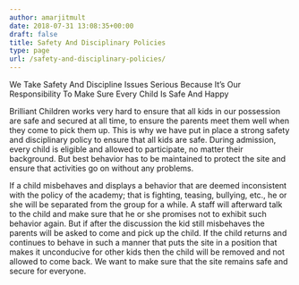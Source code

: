 ```yaml
---
author: amarjitmult
date: 2018-07-31 13:08:35+00:00
draft: false
title: Safety And Disciplinary Policies
type: page
url: /safety-and-disciplinary-policies/
---
```


We Take Safety And Discipline Issues Serious Because It’s Our Responsibility To Make Sure Every Child Is Safe And Happy

Brilliant Children works very hard to ensure that all kids in our possession are safe and secured at all time, to ensure the parents meet them well when they come to pick them up. This is why we have put in place a strong safety and disciplinary policy to ensure that all kids are safe. During admission, every child is eligible and allowed to participate, no matter their background. But best behavior has to be maintained to protect the site and ensure that activities go on without any problems.

If a child misbehaves and displays a behavior that are deemed inconsistent with the policy of the academy; that is fighting, teasing, bullying, etc., he or she will be separated from the group for a while. A staff will afterward talk to the child and make sure that he or she promises not to exhibit such behavior again. But if after the discussion the kid still misbehaves the parents will be asked to come and pick up the child. If the child returns and continues to behave in such a manner that puts the site in a position that makes it unconducive for other kids then the child will be removed and not allowed to come back. We want to make sure that the site remains safe and secure for everyone.
